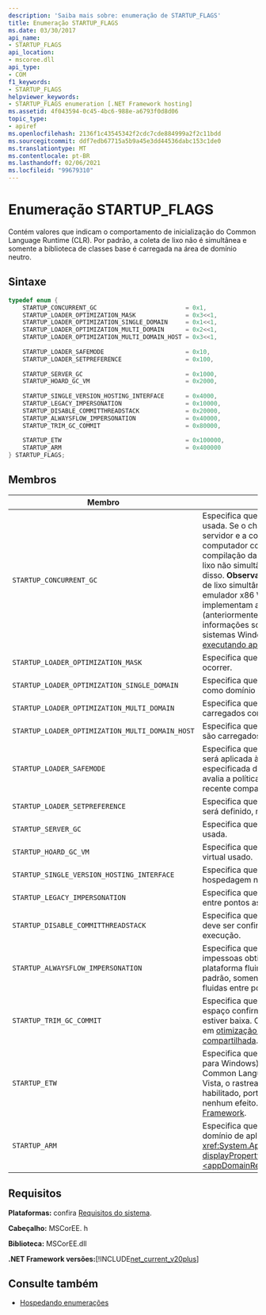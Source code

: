 ```yaml
---
description: 'Saiba mais sobre: enumeração de STARTUP_FLAGS'
title: Enumeração STARTUP_FLAGS
ms.date: 03/30/2017
api_name:
- STARTUP_FLAGS
api_location:
- mscoree.dll
api_type:
- COM
f1_keywords:
- STARTUP_FLAGS
helpviewer_keywords:
- STARTUP_FLAGS enumeration [.NET Framework hosting]
ms.assetid: 4f043594-0c45-4bc6-988e-a6793f0d8d06
topic_type:
- apiref
ms.openlocfilehash: 2136f1c43545342f2cdc7cde884999a2f2c11bdd
ms.sourcegitcommit: ddf7edb67715a5b9a45e3dd44536dabc153c1de0
ms.translationtype: MT
ms.contentlocale: pt-BR
ms.lasthandoff: 02/06/2021
ms.locfileid: "99679310"
---
```

# <a name="startup_flags-enumeration"></a>Enumeração STARTUP_FLAGS

Contém valores que indicam o comportamento de inicialização do Common Language Runtime (CLR). Por padrão, a coleta de lixo não é simultânea e somente a biblioteca de classes base é carregada na área de domínio neutro.  
  
## <a name="syntax"></a>Sintaxe  
  
```cpp  
typedef enum {  
    STARTUP_CONCURRENT_GC                         = 0x1,  
    STARTUP_LOADER_OPTIMIZATION_MASK              = 0x3<<1,  
    STARTUP_LOADER_OPTIMIZATION_SINGLE_DOMAIN     = 0x1<<1,  
    STARTUP_LOADER_OPTIMIZATION_MULTI_DOMAIN      = 0x2<<1,  
    STARTUP_LOADER_OPTIMIZATION_MULTI_DOMAIN_HOST = 0x3<<1,  
  
    STARTUP_LOADER_SAFEMODE                       = 0x10,  
    STARTUP_LOADER_SETPREFERENCE                  = 0x100,  
  
    STARTUP_SERVER_GC                             = 0x1000,  
    STARTUP_HOARD_GC_VM                           = 0x2000,  
  
    STARTUP_SINGLE_VERSION_HOSTING_INTERFACE      = 0x4000,  
    STARTUP_LEGACY_IMPERSONATION                  = 0x10000,  
    STARTUP_DISABLE_COMMITTHREADSTACK             = 0x20000,  
    STARTUP_ALWAYSFLOW_IMPERSONATION              = 0x40000,  
    STARTUP_TRIM_GC_COMMIT                        = 0x80000,  
  
    STARTUP_ETW                                   = 0x100000,  
    STARTUP_ARM                                   = 0x400000  
} STARTUP_FLAGS;  
```  
  
## <a name="members"></a>Membros  
  
|Membro|DESCRIÇÃO|  
|------------|-----------------|  
|`STARTUP_CONCURRENT_GC`|Especifica que a coleta de lixo simultânea deve ser usada. Se o chamador solicitar a compilação do servidor e a coleta de lixo simultânea em um computador com um único processador, a compilação da estação de trabalho e a coleta de lixo não simultânea serão executadas em vez disso. **Observação:**  Não há suporte para a coleta de lixo simultânea em aplicativos que executam o emulador x86 WOW64 em sistemas de 64 bits que implementam a arquitetura Intel Itanium (anteriormente chamada IA-64). Para obter mais informações sobre como usar o WOW64 em sistemas Windows de 64 bits, consulte [executando aplicativos de 32 bits](/windows/desktop/WinProg64/running-32-bit-applications).|  
|`STARTUP_LOADER_OPTIMIZATION_MASK`|Especifica que a otimização do carregador deve ocorrer.|  
|`STARTUP_LOADER_OPTIMIZATION_SINGLE_DOMAIN`|Especifica que nenhum assembly é carregado como domínio neutro.|  
|`STARTUP_LOADER_OPTIMIZATION_MULTI_DOMAIN`|Especifica que todos os assemblies são carregados como domínio neutro.|  
|`STARTUP_LOADER_OPTIMIZATION_MULTI_DOMAIN_HOST`|Especifica que todos os assemblies de nome forte são carregados como domínio neutro.|  
|`STARTUP_LOADER_SAFEMODE`|Especifica que a política de versão do CLR não será aplicada à versão passada. A versão exata especificada do CLR será carregada. O Shim não avalia a política para determinar a versão mais recente compatível.|  
|`STARTUP_LOADER_SETPREFERENCE`|Especifica que o tempo de execução preferencial será definido, mas não iniciado de fato.|  
|`STARTUP_SERVER_GC`|Especifica que a coleta de lixo do servidor será usada.|  
|`STARTUP_HOARD_GC_VM`|Especifica que a coleta de lixo manterá o endereço virtual usado.|  
|`STARTUP_SINGLE_VERSION_HOSTING_INTERFACE`|Especifica que a combinação de uma interface de hospedagem não será permitida.|  
|`STARTUP_LEGACY_IMPERSONATION`|Especifica que a representação não deve fluir entre pontos assíncronos por padrão.|  
|`STARTUP_DISABLE_COMMITTHREADSTACK`|Especifica que a pilha de threads completa não deve ser confirmada quando o thread inicia a execução.|  
|`STARTUP_ALWAYSFLOW_IMPERSONATION`|Especifica que as impessoas gerenciadas e as impessoas obtidas por meio da invocação de plataforma fluirão entre pontos assíncronos. Por padrão, somente as impessoas gerenciadas serão fluidas entre pontos assíncronos.|  
|`STARTUP_TRIM_GC_COMMIT`|Especifica que a coleta de lixo usará menos espaço confirmado quando a memória do sistema estiver baixa. Consulte `gcTrimCommitOnLowMemory` em [otimização para hospedagem na Web compartilhada](../../../standard/garbage-collection/optimization-for-shared-web-hosting.md).|  
|`STARTUP_ETW`|Especifica que o ETW (rastreamento de eventos para Windows) está habilitado para eventos de Common Language Runtime. A partir do Windows Vista, o rastreamento de eventos está sempre habilitado, portanto, esse sinalizador não tem nenhum efeito. Consulte [controlando o log de .NET Framework](../../performance/controlling-logging.md).|  
|`STARTUP_ARM`|Especifica que o monitoramento de recursos de domínio de aplicativo está habilitado. Consulte a <xref:System.AppDomain.MonitoringIsEnabled%2A?displayProperty=nameWithType> propriedade e o [ \<appDomainResourceMonitoring> elemento](../../configure-apps/file-schema/runtime/appdomainresourcemonitoring-element.md).|  
  
## <a name="requirements"></a>Requisitos  

 **Plataformas:** confira [Requisitos do sistema](../../get-started/system-requirements.md).  
  
 **Cabeçalho:** MSCorEE. h  
  
 **Biblioteca:** MSCorEE.dll  
  
 **.NET Framework versões:**[!INCLUDE[net_current_v20plus](../../../../includes/net-current-v20plus-md.md)]  
  
## <a name="see-also"></a>Consulte também

- [Hospedando enumerações](hosting-enumerations.md)
